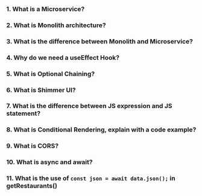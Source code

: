 ### 1. What is a Microservice?

### 2. What is Monolith architecture?

### 3. What is the difference between Monolith and Microservice?

### 4. Why do we need a useEffect Hook?

### 5. What is Optional Chaining?

### 6. What is Shimmer UI?

### 7. What is the difference between JS expression and JS statement?

### 8. What is Conditional Rendering, explain with a code example?

### 9. What is CORS?

### 10. What is async and await?

### 11. What is the use of `const json = await data.json();` in getRestaurants()
